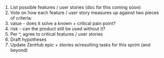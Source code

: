 1) List possible features / user stories (doc for this coming soon)
1) Vote on how each feature / user story measures up against two pieces of criteria:
  1) value - does it solve a known + critical pain point?
  1) risk - can the product still be used without it?
1) Per ^, agree to critical features / user stories
1) Draft hypotheses
1) Update ZenHub epic + stories w/resulting tasks for this sprint (and beyond)
